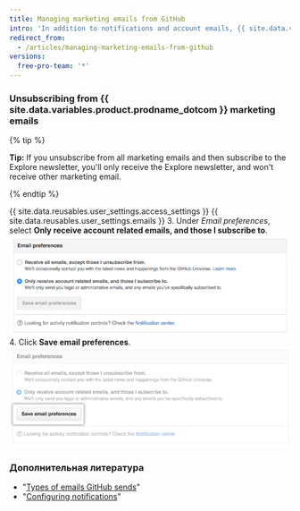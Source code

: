 ```yaml
---
title: Managing marketing emails from GitHub
intro: 'In addition to notifications and account emails, {{ site.data.variables.product.prodname_dotcom }} occasionally sends marketing emails with news and information about our products. If you unsubscribe from existing marketing emails, you won''t be included in future campaigns unless you change your {{ site.data.variables.product.prodname_dotcom }} email settings.'
redirect_from:
  - /articles/managing-marketing-emails-from-github
versions:
  free-pro-team: '*'
---
```


### Unsubscribing from {{ site.data.variables.product.prodname_dotcom }} marketing emails

{% tip %}

**Tip:** If you unsubscribe from all marketing emails and then subscribe to the Explore newsletter, you'll only receive the Explore newsletter, and won't receive other marketing email.

{% endtip %}

{{ site.data.reusables.user_settings.access_settings }}
{{ site.data.reusables.user_settings.emails }}
3. Under *Email preferences*, select **Only receive account related emails, and those I subscribe to**. ![Screenshot of opting out of marketing email](/assets/images/help/notifications/email_preferences.png)
4. Click **Save email preferences**. ![Save email preferences button](/assets/images/help/notifications/save_email_preferences.png)

### Дополнительная литература

- "[Types of emails GitHub sends](/articles/types-of-emails-github-sends)"
- "[Configuring notifications](/github/managing-subscriptions-and-notifications-on-github/configuring-notifications)"

